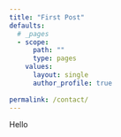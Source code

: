 ```yaml
---
title: "First Post"
defaults:
  # _pages
  - scope:
      path: ""
      type: pages
    values:
      layout: single
      author_profile: true
	  
permalink: /contact/
---
```


Hello